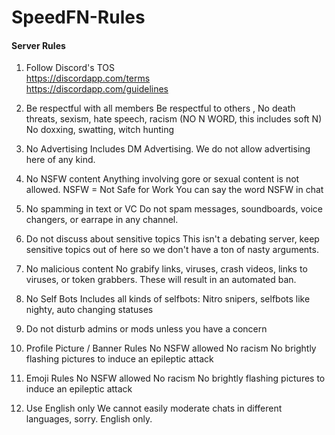 # SpeedFN-Rules
#### Server Rules

1. Follow Discord's TOS<br>
https://discordapp.com/terms<br>
https://discordapp.com/guidelines<br>

2. Be respectful with all members
Be respectful to others , No death threats, sexism, hate speech, racism (NO N WORD, this includes soft N)
No doxxing, swatting, witch hunting

3. No Advertising
Includes DM Advertising. We do not allow advertising here of any kind.

4. No NSFW content
Anything involving gore or sexual content is not allowed.
NSFW = Not Safe for Work
You can say the word NSFW in chat 

5. No spamming in text or VC
Do not spam messages, soundboards, voice changers, or earrape in any channel.

6. Do not discuss about sensitive topics
This isn't a debating server, keep sensitive topics out of here so we don't have a ton of nasty arguments.

7. No malicious content
No grabify links, viruses, crash videos, links to viruses, or token grabbers. These will result in an automated ban.

8. No Self Bots
Includes all kinds of selfbots: Nitro snipers, selfbots like nighty, auto changing statuses

9. Do not disturb admins or mods unless you have a concern

10. Profile Picture / Banner Rules
No NSFW allowed
No racism
No brightly flashing pictures to induce an epileptic attack

11. Emoji Rules
No NSFW allowed
No racism
No brightly flashing pictures to induce an epileptic attack

12. Use English only
We cannot easily moderate chats in different languages, sorry. English only.
